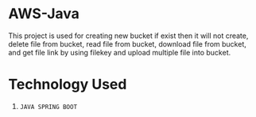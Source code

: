 # AWS-Java

This project is used for creating new bucket if exist then it will not create, delete file from bucket, read file from bucket, download file from bucket, and get file link by using filekey and upload multiple file into bucket.

# Technology Used

1. `JAVA SPRING BOOT`
